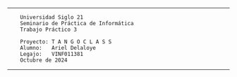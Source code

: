 ********************************************************************************************************

        Universidad Siglo 21
        Seminario de Práctica de Informática
        Trabajo Práctico 3

        Proyecto: T A N G O C L A S S
        Alumno:   Ariel Delaloye
        Legajo:   VINF011381
        Octubre de 2024
        
********************************************************************************************************
